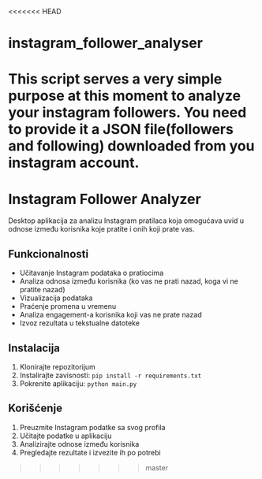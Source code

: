 <<<<<<< HEAD
# instagram_follower_analyser
This script serves a very simple purpose at this moment to analyze your instagram followers. You need to provide it a JSON file(followers and following) downloaded from you instagram account. 
=======
# Instagram Follower Analyzer

Desktop aplikacija za analizu Instagram pratilaca koja omogućava uvid u odnose između korisnika koje pratite i onih koji prate vas.

## Funkcionalnosti

- Učitavanje Instagram podataka o pratiocima
- Analiza odnosa između korisnika (ko vas ne prati nazad, koga vi ne pratite nazad)
- Vizualizacija podataka
- Praćenje promena u vremenu
- Analiza engagement-a korisnika koji vas ne prate nazad
- Izvoz rezultata u tekstualne datoteke

## Instalacija

1. Klonirajte repozitorijum
2. Instalirajte zavisnosti: `pip install -r requirements.txt`
3. Pokrenite aplikaciju: `python main.py`

## Korišćenje

1. Preuzmite Instagram podatke sa svog profila
2. Učitajte podatke u aplikaciju
3. Analizirajte odnose između korisnika
4. Pregledajte rezultate i izvezite ih po potrebi
>>>>>>> master
